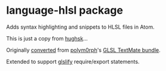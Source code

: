 # language-hlsl package

Adds syntax highlighting and snippets to HLSL files in Atom.

This is just a copy from [hughsk](https://github.com/hughsk/language-glsl)...

Originally
[converted](http://atom.io/docs/latest/converting-a-text-mate-bundle)
from [polym0rph](https://github.com/polym0rph)'s
[GLSL TextMate bundle](https://github.com/polym0rph/GLSL.tmbundle).

Extended to support [glslify](http://github.com/stackgl/glslify) require/export
statements.
